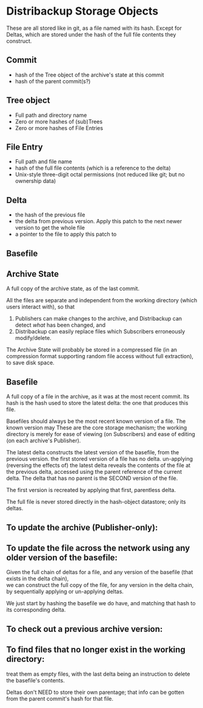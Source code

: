 Distribackup Storage Objects
===================

These are all stored like in git, as a file named with its hash.
Except for Deltas, which are stored under the hash of the full file contents they construct.

Commit
-------
- hash of the Tree object of the archive's state at this commit
- hash of the parent commit(s?)

Tree object
----
- Full path and directory name
- Zero or more hashes of (sub)Trees
- Zero or more hashes of File Entries

File Entry
----------
- Full path and file name
- hash of the full file contents (which is a reference to the delta)
- Unix-style three-digit octal permissions (not reduced like git; but no ownership data)

Delta
------
- the hash of the previous file
- the delta from previous version. Apply this patch to the next newer version to get the whole file
- a pointer to the file to apply this patch to

Basefile
-------

Archive State
-------

A full copy of the archive state, as of the last commit.

All the files are separate and independent from the working directory (which users interact with), so that 

1. Publishers can make changes to the archive, and Distribackup can detect *what* has been changed, and
2. Distribackup can easily replace files which Subscribers erroneously modify/delete.

The Archive State will probably be stored in a compressed file
(in an compression format supporting random file access without full extraction), to save disk space.

Basefile
-------
A full copy of a file in the archive, as it was at the most recent commit.
Its hash is the hash used to store the latest delta: the one that produces this file.

Basefiles should always be the most recent known version of a file.
The known version may 
These are the core storage mechanism; the working directory is merely for ease of viewing (on Subscribers) and ease of editing (on each archive's Publisher).

The latest delta constructs the latest version of the basefile, from the previous version.
the first stored version of a file has no delta.
un-applying (reversing the effects of) the latest delta reveals the contents of the file at the previous delta, accessed using the parent reference of the current delta.
The delta that has no parent is the SECOND version of the file.

The first version is recreated by applying that first, parentless delta.

The full file is never stored directly in the hash-object datastore; only its deltas.

To update the archive (Publisher-only):
----

To update the file across the network using any older version of the basefile:
---

Given the full chain of deltas for a file, and any version of the basefile (that exists in the delta chain),  
we can construct the full copy of the file, for any version in the delta chain, by sequentially applying or un-applying deltas.

We just start by hashing the basefile we do have, and matching that hash to its corresponding delta.

To check out a previous archive version:
-----

To find files that no longer exist in the working directory:
----

treat them as empty files, with the last delta being an instruction to delete the basefile's contents. 

Deltas don't NEED to store their own parentage; that info can be gotten from the parent commit's hash for that file.